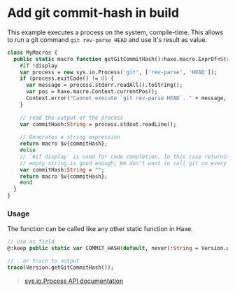 [tags]: / "git,macro,macro-function,process"

# Add git commit-hash in build

This example executes a process on the system, compile-time. 
This allows to run a git command `git rev-parse HEAD` and use it's result as value.

```haxe
class MyMacros {
  public static macro function getGitCommitHash():haxe.macro.ExprOf<String> {
    #if !display
    var process = new sys.io.Process('git', ['rev-parse', 'HEAD']);
    if (process.exitCode() != 0) {
      var message = process.stderr.readAll().toString();
      var pos = haxe.macro.Context.currentPos();
      Context.error("Cannot execute `git rev-parse HEAD`. " + message, pos);
    }
    
    // read the output of the process
    var commitHash:String = process.stdout.readLine();
    
    // Generates a string expression
    return macro $v{commitHash};
    #else 
    // `#if display` is used for code completion. In this case returning an
    // empty string is good enough; We don't want to call git on every hint.
    var commitHash:String = "";
    return macro $v{commitHash};
    #end
  }
}
```

### Usage

The function can be called like any other static function in Haxe.

```haxe
// use as field
@:keep public static var COMMIT_HASH(default, never):String = Version.getGitCommitHash();

// ..or trace to output
trace(Version.getGitCommitHash());
```

> [sys.io.Process API documentation](http://api.haxe.org/sys/io/Process.html)
